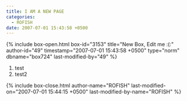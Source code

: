 ```yaml
---
title: I AM A NEW PAGE
categories:
  - ROFISH
date: 2007-07-01 15:43:58 +0500
---
```

{% include box-open.html box-id="3153" title="New Box, Edit me :(:" author-id="49" timestamp="2007-07-01 15:43:58 +0500" type="norm" dbname="box724" last-modified-by="49" %}
<ol><li>test</li><li>test2</li></ol>
{% include box-close.html author-name="ROFISH" last-modified-on="2007-07-01 15:44:15 +0500" last-modified-by-name="ROFISH" %}
